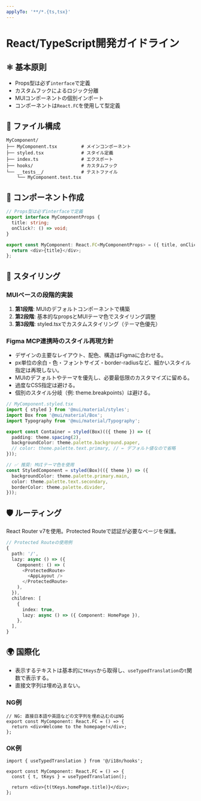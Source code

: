 ```yaml
---
applyTo: '**/*.{ts,tsx}'
---
```


# React/TypeScript開発ガイドライン

## ⚛️ 基本原則

- Props型は必ず`interface`で定義
- カスタムフックによるロジック分離
- MUIコンポーネントの個別インポート
- コンポーネントは`React.FC`を使用して型定義

## 📁 ファイル構成

```
MyComponent/
├── MyComponent.tsx         # メインコンポーネント
├── styled.tsx              # スタイル定義
├── index.ts                # エクスポート
├── hooks/                  # カスタムフック
└── __tests__/              # テストファイル
    └── MyComponent.test.tsx
```

## 🎨 コンポーネント作成

```typescript
// Props型は必ずinterfaceで定義
export interface MyComponentProps {
  title: string;
  onClick?: () => void;
}

export const MyComponent: React.FC<MyComponentProps> = ({ title, onClick }) => {
  return <div>{title}</div>;
};
```

## 🎨 スタイリング

### MUIベースの段階的実装

1. **第1段階**: MUIのデフォルトコンポーネントで構築
2. **第2段階**: 基本的なpropsとMUIテーマ色でスタイリング調整
3. **第3段階**: styled.tsxでカスタムスタイリング（テーマ色優先）

### Figma MCP連携時のスタイル再現方針

- デザインの主要なレイアウト、配色、構造はFigmaに合わせる。
- px単位の余白・色・フォントサイズ・border-radiusなど、細かいスタイル指定は再現しない。
- MUIのデフォルトやテーマを優先し、必要最低限のカスタマイズに留める。
- 過度なCSS指定は避ける。
- 個別のスタイル分岐（例: theme.breakpoints）は避ける。

```typescript
// MyComponent.styled.tsx
import { styled } from '@mui/material/styles';
import Box from '@mui/material/Box';
import Typography from '@mui/material/Typography';

export const Container = styled(Box)(({ theme }) => ({
  padding: theme.spacing(2),
  backgroundColor: theme.palette.background.paper,
  // color: theme.palette.text.primary, // ← デフォルト値なので省略
}));

// ✅ 推奨: MUIテーマ色を使用
const StyledComponent = styled(Box)(({ theme }) => ({
  backgroundColor: theme.palette.primary.main,
  color: theme.palette.text.secondary,
  borderColor: theme.palette.divider,
}));
```

## 🛡️ ルーティング

React Router v7を使用。Protected Routeで認証が必要なページを保護。

```typescript
// Protected Routeの使用例
{
  path: '/',
  lazy: async () => ({
    Component: () => (
      <ProtectedRoute>
        <AppLayout />
      </ProtectedRoute>
    ),
  }),
  children: [
    {
      index: true,
      lazy: async () => ({ Component: HomePage }),
    },
  ],
}
```

## 🌍 国際化

- 表示するテキストは基本的に`tKeys`から取得し、`useTypedTranslation`の`t`関数で表示する。
- 直接文字列は埋め込まない。

### NG例

```tsx
// NG: 直接日本語や英語などの文字列を埋め込むのはNG
export const MyComponent: React.FC = () => {
  return <div>Welcome to the homepage!</div>;
};
```

### OK例

```tsx
import { useTypedTranslation } from '@/i18n/hooks';

export const MyComponent: React.FC = () => {
  const { t, tKeys } = useTypedTranslation();

  return <div>{t(tKeys.homePage.title)}</div>;
};
```
